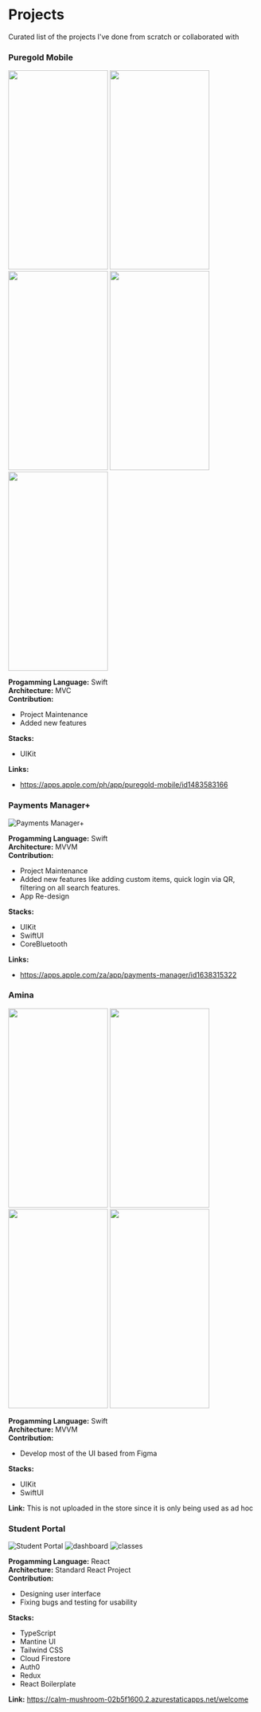 # Projects
Curated list of the projects I've done from scratch or collaborated with

### Puregold Mobile
<img src="![Puregold](https://github.com/hanzcruz/Projects/assets/78021245/af559c42-ae21-4b23-9ebd-9e26e69c4b30)
" width="200" height="400" />
<img src="![300x0w (1)](https://github.com/hanzcruz/Projects/assets/78021245/a6ad6f7b-93dd-4e38-b196-766e5d89330e)
" width="200" height="400" />
<img src="![300x0w (2)](https://github.com/hanzcruz/Projects/assets/78021245/91e4c092-381d-4ffb-9015-8f5c983b33a3)
" width="200" height="400" />
<img src="![300x0w](https://github.com/hanzcruz/Projects/assets/78021245/fce4bc54-767f-4ad4-b24d-77fab7599c07)
" width="200" height="400" />
<img src="![300x0w (3)](https://github.com/hanzcruz/Projects/assets/78021245/d4704af1-abae-4660-9deb-6b640b2667f7)
" width="200" height="400" />

**Progamming Language:** Swift \
**Architecture:** MVC \
**Contribution:**
 - Project Maintenance
 - Added new features
 
**Stacks:**
 - UIKit

**Links:**
 - https://apps.apple.com/ph/app/puregold-mobile/id1483583166

### Payments Manager+
![Payments Manager+](https://github.com/hanzcruz/Projects/assets/78021245/7ce294a0-7138-4e7e-9625-5c1ccaa23f35)

**Progamming Language:** Swift \
**Architecture:** MVVM \
**Contribution:**
 - Project Maintenance
 - Added new features like adding custom items, quick login via QR, filtering on all search features.
 - App Re-design
 
**Stacks:**
 - UIKit
 - SwiftUI
 - CoreBluetooth


**Links:**
 - https://apps.apple.com/za/app/payments-manager/id1638315322
 
### Amina
<img src="https://github.com/hanzcruz/Projects/assets/78021245/5267799d-a43a-4bf3-b790-44de810ede15" width="200" height="400" />
<img src="https://github.com/hanzcruz/Projects/assets/78021245/97847018-e410-4105-b857-65823a689b99" width="200" height="400" />
<img src="https://github.com/hanzcruz/Projects/assets/78021245/d055de1a-68d7-4599-b521-4079e5ba95eb" width="200" height="400" />
<img src="https://github.com/hanzcruz/Projects/assets/78021245/f8067a5b-2c79-4db2-940d-abcc99eff7b5" width="200" height="400" />

**Progamming Language:** Swift \
**Architecture:** MVVM \
**Contribution:**
 - Develop most of the UI based from Figma
 
**Stacks:**
 - UIKit
 - SwiftUI

**Link:** This is not uploaded in the store since it is only being used as ad hoc

### Student Portal
![Student Portal](https://github.com/hanzcruz/Projects/assets/78021245/6ae54b25-ca12-49bc-bde4-682e7eaed0b8)
![dashboard](https://github.com/hanzcruz/Projects/assets/78021245/138937c5-ceab-41ef-956a-f5e32cd09ab1)
![classes](https://github.com/hanzcruz/Projects/assets/78021245/7c5c4eac-36cb-4cd6-a4f2-93e62eba1da9)

**Progamming Language:** React \
**Architecture:** Standard React Project \
**Contribution:**
 - Designing user interface
 - Fixing bugs and testing for usability

**Stacks:**
 - TypeScript
 - Mantine UI
 - Tailwind CSS
 - Cloud Firestore
 - Auth0 
 - Redux
 - React Boilerplate

**Link:** https://calm-mushroom-02b5f1600.2.azurestaticapps.net/welcome
